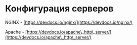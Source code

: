 # Конфигурация серверов

NGINX - [https://devdocs.io/nginx/](https://devdocs.io/nginx/)

Apache - [https://devdocs.io/apache\_http\_server/](https://devdocs.io/apache\_http\_server/)
